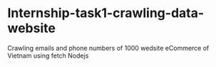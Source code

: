# Internship-task1-crawling-data-website
Crawling emails and phone numbers of 1000 wedsite eCommerce of Vietnam using fetch Nodejs

